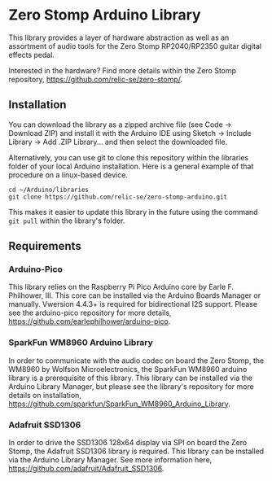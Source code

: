 # Zero Stomp Arduino Library
This library provides a layer of hardware abstraction as well as an assortment of audio tools for the Zero Stomp RP2040/RP2350 guitar digital effects pedal.

Interested in the hardware? Find more details within the Zero Stomp repository, https://github.com/relic-se/zero-stomp/.

## Installation
You can download the library as a zipped archive file (see Code -> Download ZIP) and install it with the Arduino IDE using Sketch -> Include Library -> Add .ZIP Library... and then select the downloaded file.

Alternatively, you can use git to clone this repository within the libraries folder of your local Arduino installation. Here is a general example of that procedure on a linux-based device.

```
cd ~/Arduino/libraries
git clone https://github.com/relic-se/zero-stomp-arduino.git
```

This makes it easier to update this library in the future using the command `git pull` within the library's folder.

## Requirements

### Arduino-Pico

This library relies on the Raspberry Pi Pico Arduino core by Earle F. Philhower, III. This core can be installed via the Arduino Boards Manager or manually. Vwersion 4.4.3+ is required for bidirectional I2S support. Please see the arduino-pico repository for more details, https://github.com/earlephilhower/arduino-pico.

### SparkFun WM8960 Arduino Library

In order to communicate with the audio codec on board the Zero Stomp, the WM8960 by Wolfson Microelectronics, the SparkFun WM8960 arduino library is a prerequisite of this library. This library can be installed via the Arduino Library Manager, but please see the library's repository for more details on installation, https://github.com/sparkfun/SparkFun_WM8960_Arduino_Library.

### Adafruit SSD1306

In order to drive the SSD1306 128x64 display via SPI on board the Zero Stomp, the Adafruit SSD1306 library is required. This library can be installed via the Arduino Library Manager. See more information here, https://github.com/adafruit/Adafruit_SSD1306.
